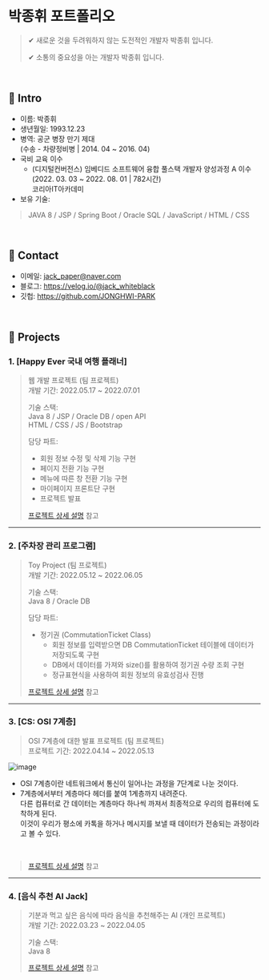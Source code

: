 # 박종휘 포트폴리오
>✔ 새로운 것을 두려워하지 않는 도전적인 개발자 박종휘 입니다.
>
>✔ 소통의 중요성을 아는 개발자 박종휘 입니다.

</br>

## :pushpin: Intro
- 이름: 박종휘
- 생년월일: 1993.12.23
- 병역: 공군 병장 만기 제대 <br>
        (수송 - 차량정비병 | 2014. 04 ~ 2016. 04)
- 국비 교육 이수
    - (디지털컨버전스) 임베디드 소프트웨어 융합 풀스택 개발자 양성과정 A 이수 <br>
      (2022. 03. 03 ~ 2022. 08. 01 | 782시간) <br>
      코리아IT아카데미
- 보유 기술:
> JAVA 8 / JSP / Spring Boot / Oracle SQL / JavaScript / HTML / CSS

</br>

## :pushpin: Contact
- 이메일: jack_paper@naver.com
- 블로그: https://velog.io/@jack_whiteblack
- 깃헙: https://github.com/JONGHWI-PARK

</br>

## :pushpin: Projects
### 1. [Happy Ever 국내 여행 플래너]
>웹 개발 프로젝트  (팀 프로젝트)  
>개발 기간: 2022.05.17 ~ 2022.07.01  
>  
>기술 스택:  
>Java 8 / JSP / Oracle DB / open API  
>HTML / CSS / JS / Bootstrap
> 
>담당 파트:  
>- 회원 정보 수정 및 삭제 기능 구현  
>- 페이지 전환 기능 구현 
>- 메뉴에 따른 창 전환 기능 구현  
>- 마이페이지 프론트단 구현  
>- 프로젝트 발표  
>
>[프로젝트 상세 설명](https://github.com/JONGHWI-PARK/Team-Project_Travel-Planner_Happy-Ever) 참고

---

### 2. [주차장 관리 프로그램]
>Toy Project  (팀 프로젝트)  
>개발 기간: 2022.05.12 ~ 2022.06.05  
>  
>기술 스택:  
>Java 8 / Oracle DB
>
>담당 파트:
>- 정기권 (CommutationTicket Class)
>   - 회원 정보를 입력받으면 DB CommutationTicket 테이블에 데이터가 저장되도록 구현
>   - DB에서 데이터를 가져와 size()를 활용하여 정기권 수량 조회 구현  
>   - 정규표현식을 사용하여 회원 정보의 유효성검사 진행 
> 
>[프로젝트 상세 설명](https://github.com/JONGHWI-PARK/Team-Project_PARKING) 참고

---

### 3. [CS: OSI 7계층]
>OSI 7계층에 대한 발표 프로젝트  (팀 프로젝트)  
>프로젝트 기간: 2022.04.14 ~ 2022.05.13  

![image](https://user-images.githubusercontent.com/100775231/192337462-04695b55-df8e-41c8-b6de-47a2d3c21032.png) 
  - OSI 7계층이란 네트워크에서 통신이 일어나는 과정을 7단계로 나눈 것이다. 
  - 7계층에서부터 계층마다 헤더를 붙여 1계층까지 내려준다.  
    다른 컴퓨터로 간 데이터는 계층마다 하나씩 까져서 최종적으로 우리의 컴퓨터에 도착하게 된다.  
    이것이 우리가 평소에 카톡을 하거나 메시지를 보낼 때 데이터가 전송되는 과정이라고 볼 수 있다.
    
<br>

>[프로젝트 상세 설명](https://velog.io/@jack_whiteblack/OSI-7-%EA%B3%84%EC%B8%B5) 참고

---

### 4. [음식 추천 AI Jack]
>기분과 먹고 싶은 음식에 따라 음식을 추천해주는 AI  (개인 프로젝트)  
>개발 기간: 2022.03.23 ~ 2022.04.05
>  
>기술 스택:  
>Java 8   
>  
>[프로젝트 상세 설명](https://github.com/JONGHWI-PARK/Personal-Project_AI-Jack) 참고

